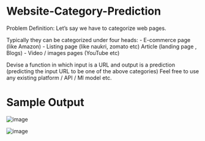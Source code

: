 # Website-Category-Prediction
Problem Definition: Let’s say we have to categorize web pages. 

Typically they can be categorized under four heads: - E-commerce page (like Amazon) - Listing page (like naukri, zomato etc) 
Article (landing page , Blogs) - Video / images pages (YouTube etc)  

Devise a function in which input is a URL and output is a prediction (predicting the input URL to be one of the above categories) Feel free to use any existing platform / API / Ml model etc.
# Sample Output 

![image](https://user-images.githubusercontent.com/53830055/124364294-33430980-dc5e-11eb-93fc-96cce14f7ea6.png)

![image](https://user-images.githubusercontent.com/53830055/124364310-4eae1480-dc5e-11eb-9559-7d2a0b9ebab9.png)

